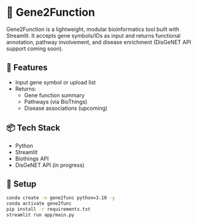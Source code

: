 # 🧬 Gene2Function

Gene2Function is a lightweight, modular bioinformatics tool built with Streamlit. It accepts gene symbols/IDs as input and returns functional annotation, pathway involvement, and disease enrichment (DisGeNET API support coming soon).

## 🚀 Features
- Input gene symbol or upload list
- Returns:
  - Gene function summary
  - Pathways (via BioThings)
  - Disease associations (upcoming)

## 📦 Tech Stack
- Python
- Streamlit
- Biothings API
- DisGeNET API (in progress)

## 🔧 Setup
```bash
conda create -n gene2func python=3.10 -y
conda activate gene2func
pip install -r requirements.txt
streamlit run app/main.py
